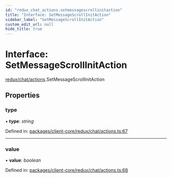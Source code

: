 ```yaml
---
id: "redux_chat_actions.setmessagescrollinitaction"
title: "Interface: SetMessageScrollInitAction"
sidebar_label: "SetMessageScrollInitAction"
custom_edit_url: null
hide_title: true
---
```


# Interface: SetMessageScrollInitAction

[redux/chat/actions](../modules/redux_chat_actions.md).SetMessageScrollInitAction

## Properties

### type

• **type**: *string*

Defined in: [packages/client-core/redux/chat/actions.ts:67](https://github.com/xr3ngine/xr3ngine/blob/56376a778/packages/client-core/redux/chat/actions.ts#L67)

___

### value

• **value**: *boolean*

Defined in: [packages/client-core/redux/chat/actions.ts:68](https://github.com/xr3ngine/xr3ngine/blob/56376a778/packages/client-core/redux/chat/actions.ts#L68)
